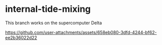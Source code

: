 # internal-tide-mixing

This branch works on the supercomputer Delta


https://github.com/user-attachments/assets/658eb080-3dfd-4244-bf62-ee2b36022d22

